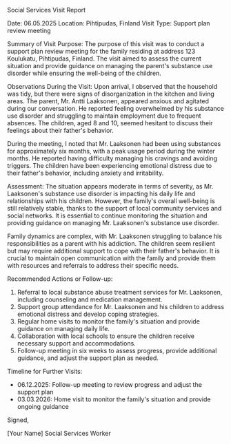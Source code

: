 Social Services Visit Report

Date: 06.05.2025
Location: Pihtipudas, Finland
Visit Type: Support plan review meeting

Summary of Visit Purpose:
The purpose of this visit was to conduct a support plan review meeting for the family residing at address 123 Koulukatu, Pihtipudas, Finland. The visit aimed to assess the current situation and provide guidance on managing the parent's substance use disorder while ensuring the well-being of the children.

Observations During the Visit:
Upon arrival, I observed that the household was tidy, but there were signs of disorganization in the kitchen and living areas. The parent, Mr. Antti Laaksonen, appeared anxious and agitated during our conversation. He reported feeling overwhelmed by his substance use disorder and struggling to maintain employment due to frequent absences. The children, aged 8 and 10, seemed hesitant to discuss their feelings about their father's behavior.

During the meeting, I noted that Mr. Laaksonen had been using substances for approximately six months, with a peak usage period during the winter months. He reported having difficulty managing his cravings and avoiding triggers. The children have been experiencing emotional distress due to their father's behavior, including anxiety and irritability.

Assessment:
The situation appears moderate in terms of severity, as Mr. Laaksonen's substance use disorder is impacting his daily life and relationships with his children. However, the family's overall well-being is still relatively stable, thanks to the support of local community services and social networks. It is essential to continue monitoring the situation and providing guidance on managing Mr. Laaksonen's substance use disorder.

Family dynamics are complex, with Mr. Laaksonen struggling to balance his responsibilities as a parent with his addiction. The children seem resilient but may require additional support to cope with their father's behavior. It is crucial to maintain open communication with the family and provide them with resources and referrals to address their specific needs.

Recommended Actions or Follow-up:
1. Referral to local substance abuse treatment services for Mr. Laaksonen, including counseling and medication management.
2. Support group attendance for Mr. Laaksonen and his children to address emotional distress and develop coping strategies.
3. Regular home visits to monitor the family's situation and provide guidance on managing daily life.
4. Collaboration with local schools to ensure the children receive necessary support and accommodations.
5. Follow-up meeting in six weeks to assess progress, provide additional guidance, and adjust the support plan as needed.

Timeline for Further Visits:
- 06.12.2025: Follow-up meeting to review progress and adjust the support plan
- 03.03.2026: Home visit to monitor the family's situation and provide ongoing guidance

Signed,

[Your Name]
Social Services Worker